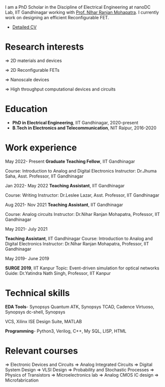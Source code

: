 I am a PhD Scholar in the Discipline of Electrical Engineering at nanoDC Lab, IIT Gandhinagar working with [Prof. NIhar Ranjan Mohapatra](https://iitgn.ac.in/faculty/ee/fac-nihar). I currently work on designing an efficient Reconfigurable FET.
* [Detailed CV](https://drive.google.com/file/d/1D6B174anZdK0CyChXLqFc-WIMe4AHl98/view?usp=sharing)


Research interests
======
⇒ 2D materials and devices

⇒ 2D Reconfigurable FETs

⇒ Nanoscale devices

⇒ High throughput computational devices and circuits

Education
======
* **PhD in Electrical Engineering**, IIT Gandhinagar, 2020-present
* **B.Tech in Electronics and Telecommunication**, NIT Raipur, 2016-2020 
  
Work experience
======
May 2022-
Present  **Graduate Teaching Fellow**, IIT Gandhinagar

Course: Introduction to Analog and Digital Electronics
Instructor: Dr.Jhuma Saha, Asst. Professor, IIT Gandhinagar

Jan 2022-
May 2022 **Teaching Assistant**, IIT Gandhinagar

Course: Writing
Instructor: Dr.Leslee Lazar, Asst. Professor, IIT Gandhinagar

Aug 2021-
Nov 2021 **Teaching Assistant**, IIT Gandhinagar

Course: Analog circuits
Instructor: Dr.Nihar Ranjan Mohapatra, Professor, IIT Gandhinagar

May 2021-
July 2021

**Teaching Assistant**, IIT Gandhinagar
Course: Introduction to Analog and Digital Electronics
Instructor: Dr.Nihar Ranjan Mohapatra, Professor, IIT Gandhinagar

May 2019-
June 2019

**SURGE 2019**, IIT Kanpur
Topic: Event-driven simulation for optical networks
Guide: Dr.Yatindra Nath Singh, Professor, IIT Kanpur

Technical skills
======
**EDA Tools**- Synopsys Quantum ATK, Synopsys TCAD, Cadence Virtuoso, Synopsys dc-shell, Synopsys

VCS, Xilinx ISE Design Suite, MATLAB

**Programming**- Python3, Verilog, C++, My SQL, LISP, HTML

Relevant courses
======
⇒ Electronic Devices and Circuits
⇒ Analog Integrated Circuits
⇒ Digital System Design
⇒ VLSI Design
⇒ Probability and Stochastic Processes
⇒ Physics of Transistors
⇒ Microelectronics lab
⇒ Analog CMOS IC design
⇒ Microfabrication
